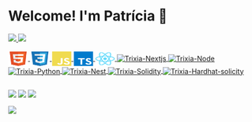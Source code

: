 # Welcome! I'm Patrícia 💙
<div align="left">
 
<div align="left">
  <a href="https://github.com/tricia-sz">
  <img height="180em" src="https://github-readme-stats.vercel.app/api?username=tricia-sz&show_icons=true&theme=transparent&text_color=778899&title_color=006AFF&ring_color=006AFF&rank_icon=github&icon_color=006AFF&custom_title=Trícia_Developer:"/>
  <img height="180em"  src="https://github-readme-stats.vercel.app/api/top-langs/?username=tricia-sz&layout=compact&langs_count=7&theme=transparent&text_color=778899&"/>
</div>
<div>

</div>
<!-- ICONES DAS TECHS QUE TRABALHO/ESTUDO -->
<div style="display: inline_block"><br>
  <img align="center" alt="Trixia-HTML" height="30" width="40" src="https://raw.githubusercontent.com/devicons/devicon/master/icons/html5/html5-original.svg">
  <img align="center" alt="Trixia-CSS" height="30" width="40" src="https://raw.githubusercontent.com/devicons/devicon/master/icons/css3/css3-original.svg">
  <img align="center" alt="Trixia-Js" height="30" width="40" src="https://raw.githubusercontent.com/devicons/devicon/master/icons/javascript/javascript-plain.svg">
  <img align="center" alt="Trixia-Ts" height="30" width="40" src="https://raw.githubusercontent.com/devicons/devicon/master/icons/typescript/typescript-plain.svg">
  <img align="center" alt="Trixia-React" height="30" width="40" src="https://raw.githubusercontent.com/devicons/devicon/master/icons/react/react-original.svg">
    <img align="center" alt="Trixia-Nextjs" height="30" width="40"  src="https://cdn.jsdelivr.net/gh/devicons/devicon@latest/icons/nextjs/nextjs-original.svg" />
  <img align="center" alt="Trixia-Node" height="30" width="40" src="https://cdn.jsdelivr.net/gh/devicons/devicon/icons/nodejs/nodejs-original.svg" />
  <img align="center" alt="Trixia-Python" height="30" width="40" src="https://cdn.jsdelivr.net/gh/devicons/devicon/icons/postgresql/postgresql-original.svg" />
  <img  align="center" alt="Trixia-Nest" height="30" width="40" src="https://cdn.jsdelivr.net/gh/devicons/devicon@latest/icons/nestjs/nestjs-original.svg" />
  <img align="center" alt="Trixia-Solidity" height="30" width="40"  src="https://cdn.jsdelivr.net/gh/devicons/devicon@latest/icons/solidity/solidity-original.svg" />
  <img  align="center" alt="Trixia-Hardhat-solicity" height="30" width="40" src="https://cdn.jsdelivr.net/gh/devicons/devicon@latest/icons/hardhat/hardhat-original.svg" />
</div>
  
##
<!-- ICONES DAS REDES SOCIAIS -->
<div>
  <a href="https://www.linkedin.com/in/patr%C3%ADcia-souza-261304177/" target="_blank"><img src="https://img.shields.io/badge/-LinkedIn-%230077B5?style=for-the-badge&logo=linkedin&logoColor=white" target="_blank"></a> 
   <a href = "mailto:patricia.sz.br@gmail.com"><img src="https://img.shields.io/badge/Gmail-D14836?style=for-the-badge&logo=gmail&logoColor=white"_blank"></a>
   <a href="https://discord.gg/y_trixia#3997" target="_blank"><img src="https://img.shields.io/badge/Discord-7289DA?style=for-the-badge&logo=discord&logoColor=white" target="_blank"></a> 
 
 <a href="https://www.linkedin.com/in/patr%C3%ADcia-souza-261304177/" target="_blank"><img src="https://img.shields.io/badge/Arch_Linux-1793D1?style=for-the-badge&logo=arch-linux&logoColor=white" target="_blank"></a> 
</div>
    
##
